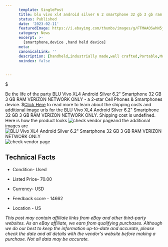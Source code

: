 ```yaml
---
      template: SinglePost
      title: blu vivo xl4 android silver 6 2 smartphone 32 gb 3 gb ram verizon network only
      status: Published
      date: '2023-02-11'
      featuredImage: https://i.ebayimg.com/thumbs/images/g/FTMAAOSwhN5j1CFn/s-l225.jpg
      category: News
      excerpt: >-
        [smartphone,device ,hand held device]
      meta:
      canonicalLink: ''
      description: [handheld,industrially made,well crafted,Portable,Mobile,Compact,Convenient,Lightweight,Maneuverable,Man-portable,Miniature,Carriable,Hand-held,Light,Holdable,Transportable,Mobile device,Pocket-sized,On-the-go,Wireless,Cordless,Compact size,Convenient size, smartphone,device ,hand held device]
      noindex: false
      
        
---
```

$

Be the life of the party BLU Vivo XL4 Android Silver 6.2" Smartphone 32 GB 3 GB RAM VERIZON NETWORK ONLY - a 2-star Cell Phones & Smartphones device.
$[Click Here](https://www.ebay.com/itm/295495356879?hash=item44cce551cf%3Ag%3AFTMAAOSwhN5j1CFn&mkevt=1&mkcid=1&mkrid=711-53200-19255-0&campid=%253CePNCampaignId%253E&customid=%253CreferenceId%253E&toolid=10049) to read more to learn about the shipping costs and additional image urls for the BLU Vivo XL4 Android Silver 6.2" Smartphone 32 GB 3 GB RAM VERIZON NETWORK ONLY. Shipping cost is undefined. Here is how the product looks ![check vendor page](https://i.ebayimg.com/thumbs/images/g/FTMAAOSwhN5j1CFn/s-l225.jpg)and the additional images are![BLU Vivo XL4 Android Silver 6.2" Smartphone 32 GB 3 GB RAM VERIZON NETWORK ONLY](https://i.ebayimg.com/images/g/FTMAAOSwhN5j1CFn/s-l1600.jpg)![check vendor page](https://origin-galleryplus.ebayimg.com/ws/web/295495356879_2_0_1/225x225.jpg,https://origin-galleryplus.ebayimg.com/ws/web/295495356879_3_0_1/225x225.jpg,https://origin-galleryplus.ebayimg.com/ws/web/295495356879_4_0_1/225x225.jpg,https://origin-galleryplus.ebayimg.com/ws/web/295495356879_5_0_1/225x225.jpg,https://origin-galleryplus.ebayimg.com/ws/web/295495356879_6_0_1/225x225.jpg,https://origin-galleryplus.ebayimg.com/ws/web/295495356879_7_0_1/225x225.jpg,https://origin-galleryplus.ebayimg.com/ws/web/295495356879_8_0_1/225x225.jpg)



 ## Technical Facts 



     
      

 - Condition- Used 


      

 - Listed Price- 70.00 


      

 - Currency- USD 


      

 - Feedback score - 14662 


      

 - Location - US 


      
      

 *_This post may contain affiliate links from eBay and other third-party websites. As an eBay affiliate, we earn from qualifying purchases. Although we do our best to keep the information up-to-date and accurate, please check the date and all details with the vendor's website before making a purchase. Not all data may be accurate._*






